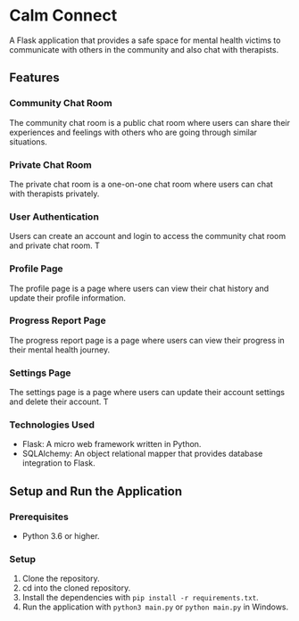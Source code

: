 # Calm Connect
A Flask application that provides a safe space for mental health victims to communicate with others in the community and also chat with therapists.

## Features

### Community Chat Room
The community chat room is a public chat room where users can share their experiences and feelings with others who are going through similar situations.

### Private Chat Room
The private chat room is a one-on-one chat room where users can chat with therapists privately.

### User Authentication
Users can create an account and login to access the community chat room and private chat room. T

### Profile Page
The profile page is a page where users can view their chat history and update their profile information. 

### Progress Report Page
The progress report page is a page where users can view their progress in their mental health journey.

### Settings Page
The settings page is a page where users can update their account settings and delete their account. T

### Technologies Used

- Flask: A micro web framework written in Python.
- SQLAlchemy: An object relational mapper that provides database integration to Flask.


## Setup and Run the Application

### Prerequisites

- Python 3.6 or higher.


### Setup

1. Clone the repository.
2. cd into the cloned repository.
3. Install the dependencies with `pip install -r requirements.txt`.
4. Run the application with `python3 main.py` or `python main.py` in Windows.
